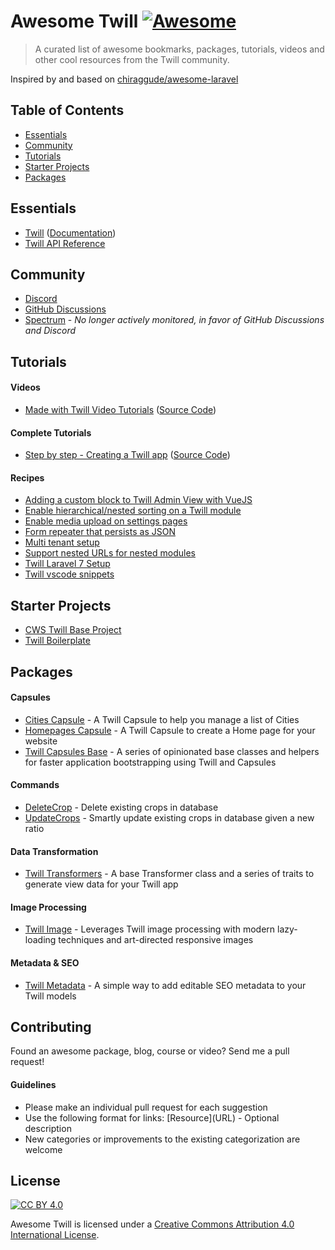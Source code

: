 # Awesome Twill [![Awesome](https://cdn.rawgit.com/sindresorhus/awesome/d7305f38d29fed78fa85652e3a63e154dd8e8829/media/badge.svg)](https://github.com/sindresorhus/awesome)

> A curated list of awesome bookmarks, packages, tutorials, videos and other cool resources from the Twill community.

Inspired by and based on [chiraggude/awesome-laravel](https://github.com/chiraggude/awesome-laravel)

## Table of Contents

- [Essentials](#essentials)
- [Community](#community)
- [Tutorials](#tutorials)
- [Starter Projects](#starter-projects)
- [Packages](#packages)

## Essentials

* [Twill](https://twill.io/) ([Documentation](https://twill.io/docs/))
* [Twill API Reference](https://twill.io/docs/api/2.x/)

## Community

* [Discord](https://discord.link/twill)
* [GitHub Discussions](https://github.com/area17/twill/discussions)
* [Spectrum](https://spectrum.chat/twill) - *No longer actively monitored, in favor of GitHub Discussions and Discord*

## Tutorials

#### Videos

* [Made with Twill Video Tutorials](https://twill.io/tutorials) ([Source Code](https://github.com/area17/made-with-twill-tutorials))

#### Complete Tutorials

* [Step by step - Creating a Twill app](https://spectrum.chat/twill/tips-and-tricks/step-by-step-creating-a-twill-app~ac9bd7f7-d1e3-46a8-8e6f-6075d92cdac7) ([Source Code](https://github.com/sauron/my-twill-blog))

#### Recipes

* [Adding a custom block to Twill Admin View with VueJS](https://spectrum.chat/twill/tips-and-tricks/adding-a-custom-block-to-twill-admin-view-with-vuejs~028d79b1-b3cd-4fb7-a89c-ce64af7be4af)
* [Enable hierarchical/nested sorting on a Twill module](https://gist.github.com/chrispymm/255b680f4c792c6fc4781d3cc2ee6a67)
* [Enable media upload on settings pages](https://gist.github.com/chrispymm/9a2542a91732c8b65cebf3ca5ad0d6b0)
* [Form repeater that persists as JSON](https://gist.github.com/mcylinder/6ff7876f29cce8a23b81f3ea80e02a23)
* [Multi tenant setup](https://spectrum.chat/twill/tips-and-tricks/multi-tenant-setup~85f81567-0570-4989-9d63-e59588aed6c0)
* [Support nested URLs for nested modules](https://gist.github.com/chrispymm/dfd6521af819deb41170282affe1e0b5)
* [Twill Laravel 7 Setup](https://gist.github.com/mcylinder/58aceff97e5c3bb3bafbc2abeea9a7a4)
* [Twill vscode snippets](https://gist.github.com/ferpetrelli/58e9e95173111c126d6da3062461b930)

## Starter Projects

* [CWS Twill Base Project](https://github.com/cwsdigital/cws-twill-base)
* [Twill Boilerplate](https://github.com/croustille-io/twill-boilerplate)

## Packages

#### Capsules

* [Cities Capsule](https://github.com/area17/twill-capsule-cities) - A Twill Capsule to help you manage a list of Cities
* [Homepages Capsule](https://github.com/area17/twill-capsule-homepages) - A Twill Capsule to create a Home page for your website
* [Twill Capsules Base](https://github.com/area17/twill-capsule-base) - A series of opinionated base classes and helpers for faster application bootstrapping using Twill and Capsules

#### Commands

* [DeleteCrop](https://gist.github.com/sauron/bcffa9f44eda6c414d71829c3d4d6b20) - Delete existing crops in database
* [UpdateCrops](https://gist.github.com/sauron/bc713a18779207e5386ad7e83c292a3a) - Smartly update existing crops in database given a new ratio

#### Data Transformation

* [Twill Transformers](https://github.com/area17/twill-transformers) - A base Transformer class and a series of traits to generate view data for your Twill app

#### Image Processing

* [Twill Image](https://github.com/croustille-io/twill-image) - Leverages Twill image processing with modern lazy-loading techniques and art-directed responsive images

#### Metadata & SEO

* [Twill Metadata](https://github.com/cwsdigital/twill-metadata) - A simple way to add editable SEO metadata to your Twill models

## Contributing

Found an awesome package, blog, course or video? Send me a pull request!

#### Guidelines

* Please make an individual pull request for each suggestion
* Use the following format for links: \[Resource\]\(URL\) - Optional description
* New categories or improvements to the existing categorization are welcome

## License

[![CC BY 4.0](https://licensebuttons.net/l/by/4.0/88x31.png)](https://creativecommons.org/licenses/by/4.0/)

Awesome Twill is licensed under a  [Creative Commons Attribution 4.0 International License](https://creativecommons.org/licenses/by/4.0/).
